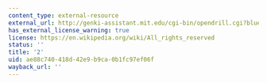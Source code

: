 ```yaml
---
content_type: external-resource
external_url: http://genki-assistant.mit.edu/cgi-bin/opendrill.cgi?blueprintid=398
has_external_license_warning: true
license: https://en.wikipedia.org/wiki/All_rights_reserved
status: ''
title: '2'
uid: ae88c740-418d-42e9-b9ca-0b1fc97ef06f
wayback_url: ''
---
```

